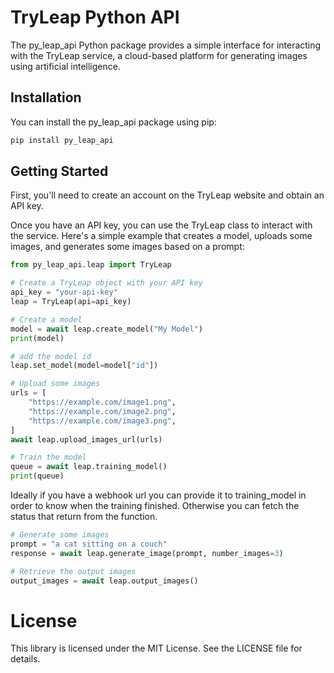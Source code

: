 # TryLeap Python API
The py_leap_api Python package provides a simple interface for interacting with the TryLeap service, a cloud-based platform for generating images using artificial intelligence.

## Installation
You can install the py_leap_api package using pip:

```bash
pip install py_leap_api
```

## Getting Started
First, you'll need to create an account on the TryLeap website and obtain an API key.

Once you have an API key, you can use the TryLeap class to interact with the service. Here's a simple example that creates a model, uploads some images, and generates some images based on a prompt:

```python
from py_leap_api.leap import TryLeap

# Create a TryLeap object with your API key
api_key = "your-api-key"
leap = TryLeap(api=api_key)

# Create a model
model = await leap.create_model("My Model")
print(model)

# add the model id
leap.set_model(model=model["id"])

# Upload some images
urls = [
    "https://example.com/image1.png",
    "https://example.com/image2.png",
    "https://example.com/image3.png",
]
await leap.upload_images_url(urls)

# Train the model
queue = await leap.training_model()
print(queue)
```

Ideally if you have a webhook url you can provide it to training_model in order to know when the training finished.
Otherwise you can fetch the status that return from the function.

```python
# Generate some images
prompt = "a cat sitting on a couch"
response = await leap.generate_image(prompt, number_images=3)

# Retrieve the output images
output_images = await leap.output_images()
```

# License
This library is licensed under the MIT License. See the LICENSE file for details.
